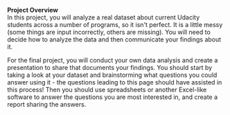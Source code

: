 **Project Overview**<br>
In this project, you will analyze a real dataset about current Udacity students across a number of programs, so it isn't perfect. It is a little messy (some things are input incorrectly, others are missing). You will need to decide how to analyze the data and then communicate your findings about it.

For the final project, you will conduct your own data analysis and create a presentation to share that documents your findings. You should start by taking a look at your dataset and brainstorming what questions you could answer using it - the questions leading to this page should have assisted in this process! Then you should use spreadsheets or another Excel-like software to answer the questions you are most interested in, and create a report sharing the answers.
